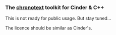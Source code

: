 ### The [chronotext](http://chronotext.org) toolkit for Cinder & C++

This is not ready for public usage. But stay tuned...

The licence should be similar as Cinder's.
